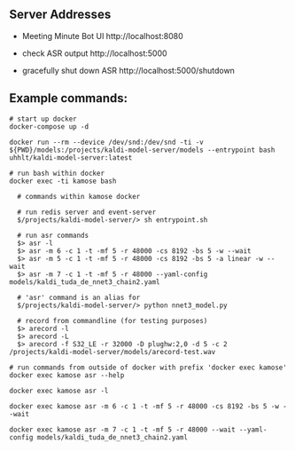 ## Server Addresses

  - Meeting Minute Bot UI
    http://localhost:8080

  - check ASR output
    http://localhost:5000

  - gracefully shut down ASR
    http://localhost:5000/shutdown

## Example commands:

```shell
# start up docker
docker-compose up -d

docker run --rm --device /dev/snd:/dev/snd -ti -v ${PWD}/models:/projects/kaldi-model-server/models --entrypoint bash uhhlt/kaldi-model-server:latest

# run bash within docker
docker exec -ti kamose bash

  # commands within kamose docker

  # run redis server and event-server
  $/projects/kaldi-model-server/> sh entrypoint.sh

  # run asr commands
  $> asr -l
  $> asr -m 6 -c 1 -t -mf 5 -r 48000 -cs 8192 -bs 5 -w --wait
  $> asr -m 5 -c 1 -t -mf 5 -r 48000 -cs 8192 -bs 5 -a linear -w --wait
  $> asr -m 7 -c 1 -t -mf 5 -r 48000 --yaml-config models/kaldi_tuda_de_nnet3_chain2.yaml

  # 'asr' command is an alias for
  $/projects/kaldi-model-server/> python nnet3_model.py

  # record from commandline (for testing purposes)
  $> arecord -l
  $> arecord -L
  $> arecord -f S32_LE -r 32000 -D plughw:2,0 -d 5 -c 2 /projects/kaldi-model-server/models/arecord-test.wav

# run commands from outside of docker with prefix 'docker exec kamose'
docker exec kamose asr --help

docker exec kamose asr -l

docker exec kamose asr -m 6 -c 1 -t -mf 5 -r 48000 -cs 8192 -bs 5 -w --wait

docker exec kamose asr -m 7 -c 1 -t -mf 5 -r 48000 --wait --yaml-config models/kaldi_tuda_de_nnet3_chain2.yaml

```
